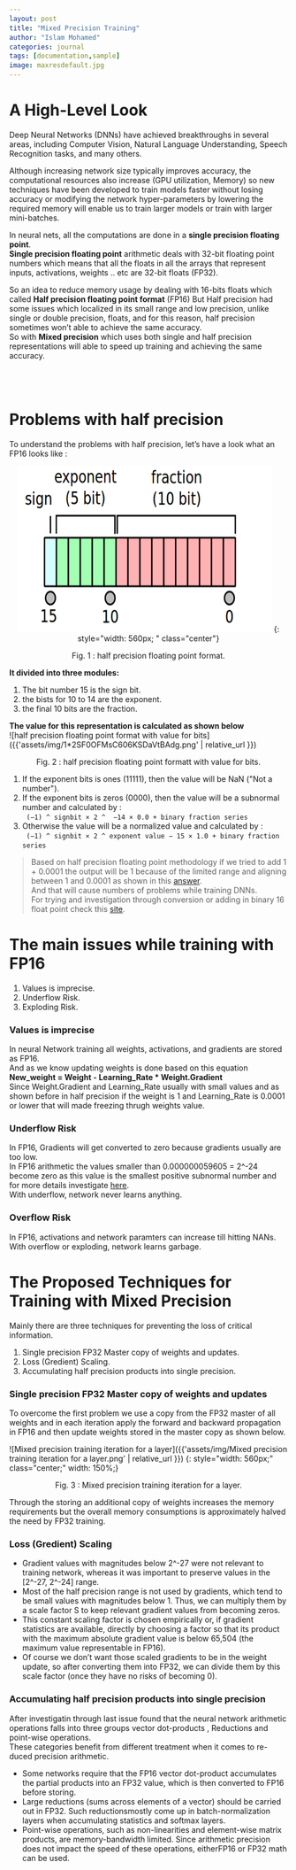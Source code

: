 ```yaml
---
layout: post
title: "Mixed Precision Training"
author: "Islam Mohamed"
categories: journal
tags: [documentation,sample]
image: maxresdefault.jpg
---
```


# A High-Level Look

Deep Neural Networks (DNNs) have achieved breakthroughs in several areas, including Computer Vision, Natural Language Understanding, Speech Recognition tasks, and many others.  
  
Although increasing network size typically improves accuracy, the computational resources also increase (GPU utilization, Memory) so new techniques have been developed to train models faster without losing accuracy or modifying the network hyper-parameters by lowering the required memory will enable us to train larger models or train with larger mini-batches.  
  
In neural nets, all the computations are done in a **single precision floating point**.  
**Single precision floating point** arithmetic deals with 32-bit floating point numbers which means that all the floats in all the arrays that represent inputs, activations, weights .. etc are 32-bit floats (FP32).  
  
So an idea to reduce memory usage by dealing with 16-bits floats which called **Half precision floating point format** (FP16) But Half precision had some issues which localized in its small range and low precision, unlike single or double precision, floats, and for this reason, half precision sometimes won’t able to achieve the same accuracy.  
So with **Mixed precision** which uses both single and half precision representations will able to speed up training and achieving the same accuracy.  
<br>   
<br>  

# Problems with half precision  
To understand the problems with half precision, let’s have a look what an FP16 looks like :   

<p align="center">
  <img width="460" height="300" src="assets/img/floating-point-arithmetic-half-precision.jpg">
  {: style="width: 560px; "  class="center"}
  <p align="center"> Fig. 1 : half precision floating point format. </p>
</p>

**It divided into three modules:**
1. The bit number 15 is the sign bit.
2. the bists for 10 to 14  are the exponent.
3. the final 10 bits are the fraction.


**The value for this representation is calculated as shown below**  
![half precision floating point format  with value for bits]({{'assets/img/1*2SF0OFMsC606KSDaVtBAdg.png' | relative_url }}) 
<p align="center"> Fig. 2 : half precision floating point formatt with value for bits. </p>

1. If the exponent bits is ones (11111), then the value will be NaN ("Not a number").  
2. If the exponent bits is zeros (0000), then the value will be a subnormal number and calculated by :  
                    ```  (−1) ^ signbit × 2 ^  −14 × 0.0 + binary fraction series ```  
3. Otherwise the value will be a normalized value and calculated by :  
                    ```  (−1) ^ signbit × 2 ^ exponent value − 15 × 1.0 + binary fraction series ```  

> Based on half precision floating point methodology if we tried to add 1 + 0.0001 the output will be 1 because of the limited range and aligning between 1 and 0.0001 as shown in this [answer](https://cs.stackexchange.com/questions/63642/how-to-add-two-numbers-in-iee754-half-precision-format).  
> And that will cause numbers of problems while training DNNs.  
> For trying and investigation through conversion or adding in binary 16 float point check this [site](http://weitz.de/ieee/).

# The main issues while training with FP16
1. Values is imprecise.
2. Underflow Risk.
3. Exploding Risk.

### Values is imprecise
In neural Network training all weights, activations, and gradients are stored as FP16.  
And as we know updating weights is done based on this equation   
**New_weight = Weight - Learning_Rate * Weight.Gradient**  
Since Weight.Gradient and Learning_Rate usually with small values and as shown before in half precision if the weight is 1 and Learning_Rate is 0.0001 or lower that will made freezing thrugh weights value.  

### Underflow Risk
In FP16, Gradients will get converted to zero because gradients usually are too low.   
In FP16 arithmetic the values smaller than 0.000000059605 = 2^-24 become zero as this value is the smallest positive subnormal number and for more details investigate [here](https://en.wikipedia.org/wiki/Half-precision_floating-point_format).   
With underflow, network never learns anything.  

### Overflow Risk
In FP16, activations and network paramters can increase till hitting NANs.   
With overflow or exploding, network learns garbage.  

# The Proposed Techniques for Training with Mixed Precision  
Mainly there are three techniques for preventing the loss of critical information.  
1. Single precision FP32 Master copy of weights and updates.  
2. Loss (Gredient) Scaling.  
3. Accumulating half precision products into single precision.  

### Single precision FP32 Master copy of weights and updates
To overcome the first problem we use a copy from the FP32 master of all weights and in each iteration apply the forward and backward propagation in FP16 and then update weights stored in the master copy as shown below.  

![Mixed precision training iteration for a layer]({{'assets/img/Mixed precision training iteration for a layer.png' | relative_url }}) 
{: style="width: 560px;" class="center;" width: 150%;}
<p align="center"> Fig. 3 : Mixed precision training iteration for a layer.   </p>
Through the storing an additional copy of weights increases the memory requirements but the overall memory consumptions is approximately halved the need by FP32 training.  

### Loss (Gredient) Scaling
* Gradient values with magnitudes below 2^-27 were not relevant to training network, whereas it was important to preserve values in the [2^-27, 2^-24] range.  
* Most of the half precision range is not used by gradients, which tend to be small values with magnitudes below 1. Thus, we can multiply them by a scale factor S to keep relevant gradient values from becoming zeros.  
* This constant scaling factor is chosen empirically or, if gradient statistics are available, directly by choosing a factor so that its product with the maximum absolute gradient value is below 65,504 (the maximum value representable in FP16).  
* Of course we don’t want those scaled gradients to be in the weight update, so after converting them into FP32, we can divide them by this scale factor (once they have no risks of becoming 0).   


### Accumulating half precision products into single precision
After investigatin through last issue found that the neural network arithmetic operations falls into three groups vector dot-products , Reductions and point-wise operations.  
These categories benefit from different treatment when it comes to re-duced precision arithmetic.  
* Some networks require that the FP16 vector dot-product accumulates the partial products into an FP32 value, which is then converted to FP16 before storing.  
* Large reductions (sums across elements of a vector) should be carried out in FP32. Such reductionsmostly  come  up  in  batch-normalization  layers  when  accumulating  statistics  and  softmax  layers.  
* Point-wise  operations,  such  as  non-linearities  and  element-wise  matrix  products,  are  memory-bandwidth limited. Since arithmetic precision does not impact the speed of these operations, eitherFP16 or FP32 math can be used.  




